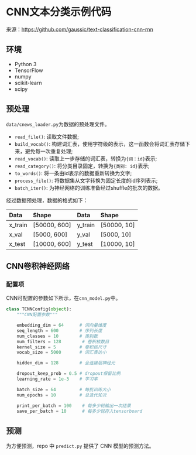 # CNN文本分类示例代码

来源：<https://github.com/gaussic/text-classification-cnn-rnn>

## 环境

- Python 3 
- TensorFlow 
- numpy
- scikit-learn
- scipy

## 预处理

`data/cnews_loader.py`为数据的预处理文件。

- `read_file()`: 读取文件数据;
- `build_vocab()`: 构建词汇表，使用字符级的表示，这一函数会将词汇表存储下来，避免每一次重复处理;
- `read_vocab()`: 读取上一步存储的词汇表，转换为`{词：id}`表示;
- `read_category()`: 将分类目录固定，转换为`{类别: id}`表示;
- `to_words()`: 将一条由id表示的数据重新转换为文字;
- `process_file()`: 将数据集从文字转换为固定长度的id序列表示;
- `batch_iter()`: 为神经网络的训练准备经过shuffle的批次的数据。

经过数据预处理，数据的格式如下：

| Data | Shape | Data | Shape |
| :---------- | :---------- | :---------- | :---------- |
| x_train | [50000, 600] | y_train | [50000, 10] |
| x_val | [5000, 600] | y_val | [5000, 10] |
| x_test | [10000, 600] | y_test | [10000, 10] |

## CNN卷积神经网络

### 配置项

CNN可配置的参数如下所示，在`cnn_model.py`中。

```python
class TCNNConfig(object):
    """CNN配置参数"""

    embedding_dim = 64      # 词向量维度
    seq_length = 600        # 序列长度
    num_classes = 10        # 类别数
    num_filters = 128        # 卷积核数目
    kernel_size = 5         # 卷积核尺寸
    vocab_size = 5000       # 词汇表达小

    hidden_dim = 128        # 全连接层神经元

    dropout_keep_prob = 0.5 # dropout保留比例
    learning_rate = 1e-3    # 学习率

    batch_size = 64         # 每批训练大小
    num_epochs = 10         # 总迭代轮次

    print_per_batch = 100    # 每多少轮输出一次结果
    save_per_batch = 10      # 每多少轮存入tensorboard
```


## 预测

为方便预测，repo 中 `predict.py` 提供了 CNN 模型的预测方法。
